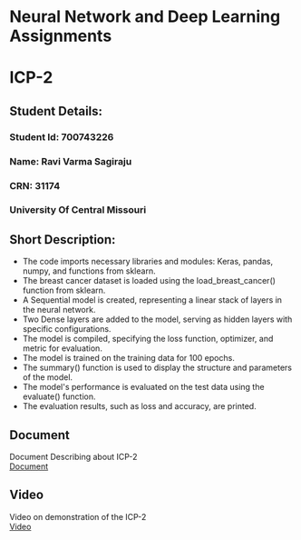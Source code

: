 # Neural Network and Deep Learning Assignments

# ICP-2

## Student Details:
### Student Id: 700743226
### Name: Ravi Varma Sagiraju
### CRN: 31174
### University Of Central Missouri


## Short Description:
* The code imports necessary libraries and modules: Keras, pandas, numpy, and functions from sklearn.
* The breast cancer dataset is loaded using the load_breast_cancer() function from sklearn.
* A Sequential model is created, representing a linear stack of layers in the neural network.
* Two Dense layers are added to the model, serving as hidden layers with specific configurations.
* The model is compiled, specifying the loss function, optimizer, and metric for evaluation.
* The model is trained on the training data for 100 epochs.
* The summary() function is used to display the structure and parameters of the model.
* The model's performance is evaluated on the test data using the evaluate() function.
* The evaluation results, such as loss and accuracy, are printed.


## Document
Document Describing about ICP-2  
[Document](https://docs.google.com/document/d/1mnWbwcj0-Tpr4Pb8cf-TU-ZiM7pEizG4/edit?usp=sharing&ouid=116297738906248482727&rtpof=true&sd=true)

## Video
Video on demonstration of the ICP-2  
[Video](https://drive.google.com/file/d/1ErvjZKJRmCp-UgVYJL_zy15N8DXyRl4x/view?usp=sharing)
